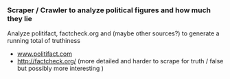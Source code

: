 ### Scraper / Crawler to analyze political figures and how much they lie

Analyze politifact, factcheck.org and (maybe other sources?) to generate a running total of truthiness

- www.politifact.com
- http://factcheck.org/<archives> (more detailed and harder to scrape for truth / false but possibly more interesting )


